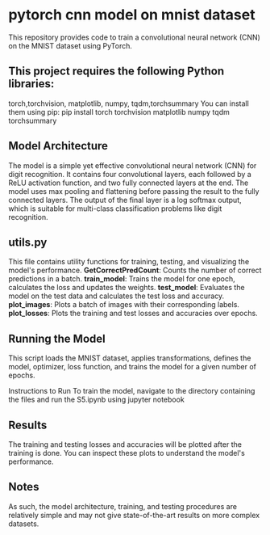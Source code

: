 # pytorch cnn model on mnist dataset
This repository provides code  to train a convolutional neural network (CNN) on the MNIST dataset using PyTorch.

## This project requires the following Python libraries:
torch,torchvision, matplotlib, numpy, tqdm,torchsummary
You can install them using pip:
pip install torch torchvision matplotlib numpy tqdm torchsummary


## Model Architecture 
The model is a simple yet effective convolutional neural network (CNN) for digit recognition. It contains four convolutional layers, each followed by a ReLU activation function, and two fully connected layers at the end. The model uses max pooling and flattening before passing the result to the fully connected layers. The output of the final layer is a log softmax output, which is suitable for multi-class classification problems like digit recognition.

## utils.py
This file contains utility functions for training, testing, and visualizing the model's performance.
**GetCorrectPredCount**: Counts the number of correct predictions in a batch.
**train_model**: Trains the model for one epoch, calculates the loss and updates the weights.
**test_model**: Evaluates the model on the test data and calculates the test loss and accuracy.
**plot_images**: Plots a batch of images with their corresponding labels.
**plot_losses**: Plots the training and test losses and accuracies over epochs.

## Running the Model
This script loads the MNIST dataset, applies transformations, defines the model, optimizer, loss function, and trains the model for a given number of epochs.

Instructions to Run 
To train the model, navigate to the directory containing the files and run the S5.ipynb using jupyter notebook

## Results
The training and testing losses and accuracies will be plotted after the training is done. You can inspect these plots to understand the model's performance.

## Notes 
As such, the model architecture, training, and testing procedures are relatively simple and may not give state-of-the-art results on more complex datasets.

